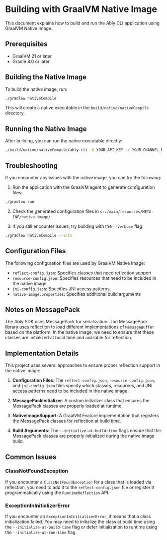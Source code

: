 # Building with GraalVM Native Image

This document explains how to build and run the Ably CLI application using GraalVM Native Image.

## Prerequisites

- GraalVM 21 or later
- Gradle 8.0 or later

## Building the Native Image

To build the native image, run:

```bash
./gradlew nativeCompile
```

This will create a native executable in the `build/native/nativeCompile` directory.

## Running the Native Image

After building, you can run the native executable directly:

```bash
./build/native/nativeCompile/ably-cli -k YOUR_API_KEY -c YOUR_CHANNEL_NAME
```

## Troubleshooting

If you encounter any issues with the native image, you can try the following:

1. Run the application with the GraalVM agent to generate configuration files:

```bash
./gradlew run
```

2. Check the generated configuration files in `src/main/resources/META-INF/native-image/`.

3. If you still encounter issues, try building with the `--verbose` flag:

```bash
./gradlew nativeCompile --info
```

## Configuration Files

The following configuration files are used by GraalVM Native Image:

- `reflect-config.json`: Specifies classes that need reflection support
- `resource-config.json`: Specifies resources that need to be included in the native image
- `jni-config.json`: Specifies JNI access patterns
- `native-image.properties`: Specifies additional build arguments

## Notes on MessagePack

The Ably SDK uses MessagePack for serialization. The MessagePack library uses reflection to load different implementations of `MessageBuffer` based on the platform. In the native image, we need to ensure that these classes are initialized at build time and available for reflection.

## Implementation Details

This project uses several approaches to ensure proper reflection support in the native image:

1. **Configuration Files**: The `reflect-config.json`, `resource-config.json`, and `jni-config.json` files specify which classes, resources, and JNI access patterns need to be included in the native image.

2. **MessagePackInitializer**: A custom initializer class that ensures the MessagePack classes are properly loaded at runtime.

3. **NativeImageSupport**: A GraalVM Feature implementation that registers the MessagePack classes for reflection at build time.

4. **Build Arguments**: The `--initialize-at-build-time` flags ensure that the MessagePack classes are properly initialized during the native image build.

## Common Issues

### ClassNotFoundException

If you encounter a `ClassNotFoundException` for a class that is loaded via reflection, you need to add it to the `reflect-config.json` file or register it programmatically using the `RuntimeReflection` API.

### ExceptionInInitializerError

If you encounter an `ExceptionInInitializerError`, it means that a class initialization failed. You may need to initialize the class at build time using the `--initialize-at-build-time` flag or defer initialization to runtime using the `--initialize-at-run-time` flag.